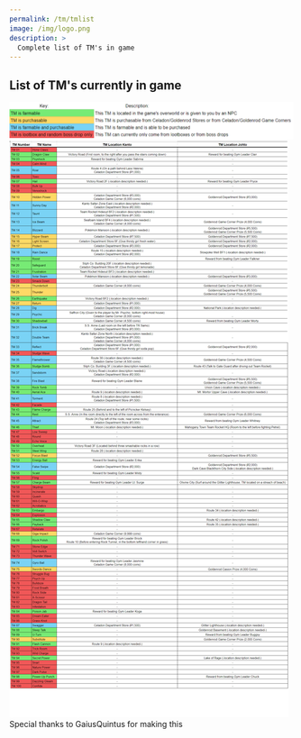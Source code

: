 ```yaml
---
permalink: /tm/tmlist
image: /img/logo.png
description: >
  Complete list of TM's in game
---
```


## List of TM's currently in game
![TM KEY](/img/items/tmkey.png)
![TM LIST](/img/items/tmlist1.png)
Special thanks to GaiusQuintus for making this
<br/>
